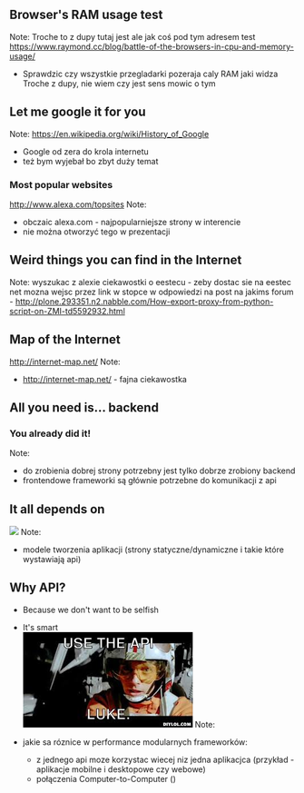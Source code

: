 ##  Browser's RAM usage test
Note:
Troche to z dupy tutaj jest ale jak coś pod tym adresem test https://www.raymond.cc/blog/battle-of-the-browsers-in-cpu-and-memory-usage/
- Sprawdzic czy wszystkie przegladarki pozeraja caly RAM jaki widza
Troche z dupy, nie wiem czy jest sens mowic o tym

## Let me google it for you
Note:
https://en.wikipedia.org/wiki/History_of_Google
- Google od zera do krola internetu
- też bym wyjebał bo zbyt duży temat

### Most popular websites
http://www.alexa.com/topsites
Note:
- obczaic alexa.com - najpopularniejsze strony w interencie
- nie można otworzyć tego w prezentacji

## Weird things you can find in the Internet 
Note:
wyszukac z alexie ciekawostki o eestecu
	- zeby dostac sie na eestec net mozna wejsc przez link w stopce w odpowiedzi na post na jakims forum
	- http://plone.293351.n2.nabble.com/How-export-proxy-from-python-script-on-ZMI-td5592932.html

## Map of the Internet
http://internet-map.net/
Note:
- http://internet-map.net/ - fajna ciekawostka 

## All you need is... backend
### You already did it!
Note:
- do zrobienia dobrej strony potrzebny jest tylko dobrze zrobiony backend 
- frontendowe frameworki są głównie potrzebne do komunikacji z api

## It all depends on <br />
<img src="http://www.etrainingpedia.com/wp-content/uploads/2015/11/8df1715368055f5cc8b8c69ef0e05641_c5e3c55967a2c8dcc83a77ca41d88461_w548_.jpg"></img>
Note:
- modele tworzenia aplikacji (strony statyczne/dynamiczne i takie które wystawiają api)

## Why API?
- Because we don't want to be selfish
- It's smart <br />
![](md/5-backend/LUKE.jpg)
Note:
- jakie sa róznice w performance modularnych frameworków:
	- z jednego api moze korzystac wiecej niz jedna aplikacjca (przykład - aplikacje mobilne i desktopowe czy webowe)
	- połączenia Computer-to-Computer ()

	<!--## When I say Backend you think... Database
Note:
- i teraz płynne przejscie z Backend do DB - przechowywanie informacji

![](http://s2.quickmeme.com/img/61/61c1ee2ce9d31c894d188b7b17cacee90ffdece8bc4c4798d10100b7515820de.jpg)-->


![](md/5-backend/yo_dbjpg.jpg)
Note:
- Najbardziej podstawowe db (SQL) mają swój język który, jeszcze bardziej ułatwia prace z nimi